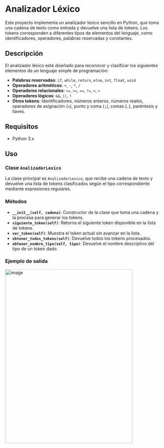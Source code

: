 # Analizador Léxico

Este proyecto implementa un analizador léxico sencillo en Python, que toma una cadena de texto como entrada y devuelve una lista de tokens. Los tokens corresponden a diferentes tipos de elementos del lenguaje, como identificadores, operadores, palabras reservadas y constantes.

## Descripción

El analizador léxico está diseñado para reconocer y clasificar los siguientes elementos de un lenguaje simple de programación:

- **Palabras reservadas**: `if`, `while`, `return`, `else`, `int`, `float`, `void`
- **Operadores aritméticos**: `+`, `-`, `*`, `/`
- **Operadores relacionales**: `<=`, `>=`, `==`, `!=`, `<`, `>`
- **Operadores lógicos**: `&&`, `||`, `!`
- **Otros tokens**: Identificadores, números enteros, números reales, operadores de asignación (`=`), punto y coma (`;`), comas (`,`), paréntesis y llaves.

## Requisitos

- Python 3.x

## Uso

### Clase `AnalizadorLexico`

La clase principal es `AnalizadorLexico`, que recibe una cadena de texto y devuelve una lista de tokens clasificados según el tipo correspondiente mediante expresiones regulares.

### Métodos

- **`__init__(self, cadena)`**: Constructor de la clase que toma una cadena y la procesa para generar los tokens.
- **`siguiente_token(self)`**: Retorna el siguiente token disponible en la lista de tokens.
- **`ver_token(self)`**: Muestra el token actual sin avanzar en la lista.
- **`obtener_todos_tokens(self)`**: Devuelve todos los tokens procesados.
- **`obtener_nombre_tipo(self, tipo)`**: Devuelve el nombre descriptivo del tipo de un token dado.

### Ejemplo de salida

<img width="416" height="568" alt="image" src="https://github.com/user-attachments/assets/58bee728-ee2c-4572-860e-1156023fcff1" />

